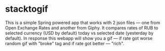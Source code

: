 # stacktogif
This is a simple Spring powered app that works with 2 json files — one from Open Exchange Rates and another from Giphy. 
It compares rates of RUB to selected currency (USD by default) today vs selected date (yesterday by default). 
In response this webapp will show you a gif — if rate got worse random gif with "broke" tag and if rate got better — "rich".
